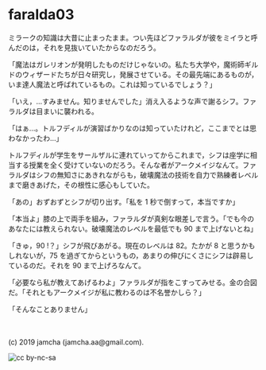 

# faralda03

ミラークの知識は大昔に止まったまま。つい先ほどファラルダが彼をミイラと呼んだのは，それを見抜いていたからなのだろう。

「魔法はガレリオンが発明したものだけじゃないの。私たち大学や，魔術師ギルドのウィザードたちが日々研究し，発展させている。その最先端にあるものが，いま達人魔法と呼ばれているもの。これは知っているでしょう？」

「いえ，…すみません。知りませんでした」消え入るような声で謝るシフ。ファラルダは目まいに襲われる。

「はぁ…。トルフディルが演習ばかりなのは知っていたけれど，ここまでとは思わなかったわ…」

トルフディルが学生をサールザルに連れていってからこれまで，シフは座学に相当する授業を全く受けていないのだろう。そんな者がアークメイジなんて。ファラルダはシフの無知さにあきれながらも，破壊魔法の技術を自力で熟練者レベルまで磨きあげた，その根性に感心もしていた。

「あの」おずおずとシフが切り出す。「私を 1 秒で倒すって，本当ですか」

「本当よ」膝の上で両手を組み，ファラルダが真剣な眼差しで言う。「でも今のあなたには教えられない。破壊魔法のレベルを最低でも 90 まで上げないとね」

「きゅ，90 !？」シフが飛びあがる。現在のレベルは 82。たかが 8 と思うかもしれないが，75 を過ぎてからというもの，あまりの伸びにくさにシフは辟易しているのだ。それを 90 まで上げろなんて。

「必要なら私が教えてあげるわよ」ファラルダが指をこすってみせる。金の合図だ。「それともアークメイジが私に教わるのは不名誉かしら？」

「そんなことありません」

<br>
<br>
(c) 2019 jamcha (jamcha.aa@gmail.com).

![cc by-nc-sa](https://i.creativecommons.org/l/by-nc-sa/4.0/88x31.png)

